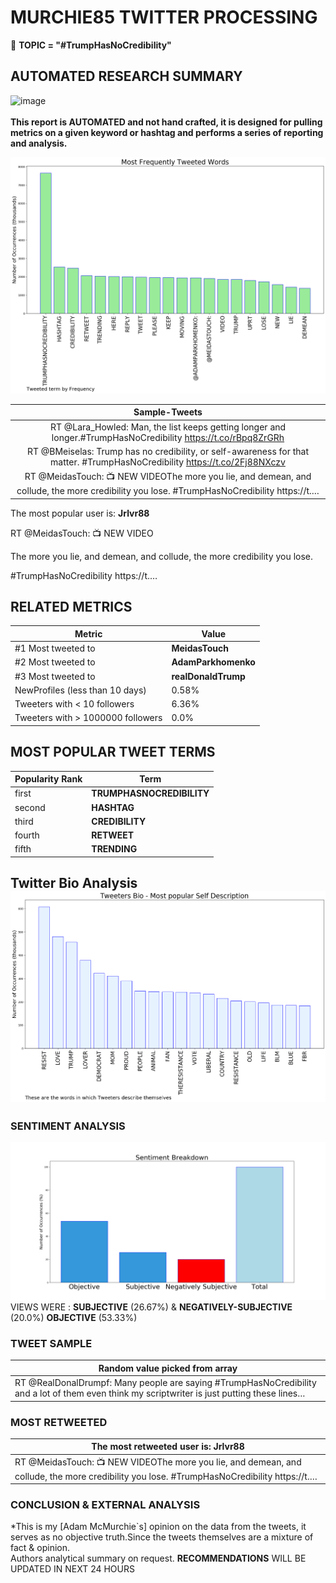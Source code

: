 # MURCHIE85 TWITTER PROCESSING 
&#x1F34E; **TOPIC = "#TrumpHasNoCredibility"**

## AUTOMATED RESEARCH SUMMARY

![image](https://marketingplatform.google.com/about/static/images/gmp/analytics-smb-benefit.jpg)
<br></br>
<b> This report is AUTOMATED and not hand crafted, it is designed for pulling metrics on a given keyword or hashtag and performs a series of reporting and analysis.</b>



![image](TWEETS.png)



|                **Sample-Tweets**        |
| :-------------: |
| RT @Lara_Howled: Man, the list keeps getting longer and longer.#TrumpHasNoCredibility https://t.co/rBpq8ZrGRh |
| RT @BMeiselas: Trump has no credibility, or self-awareness for that matter. #TrumpHasNoCredibility https://t.co/2Fj88NXczv |
| RT @MeidasTouch: 📺 NEW VIDEOThe more you lie, and demean, and collude, the more credibility you lose. #TrumpHasNoCredibility https://t.… |

The most popular user is: **Jrlvr88**
<div class="alert alert-block alert-danger"> RT @MeidasTouch: 📺 NEW VIDEO

The more you lie, and demean, and collude, the more credibility you lose. 

#TrumpHasNoCredibility https://t.…</div>

## RELATED METRICS<br>
| Metric | Value |
| ------------- | ------------- |
| #1 Most tweeted to  | **MeidasTouch** |
| #2 Most tweeted to  | **AdamParkhomenko** |
| #3 Most tweeted to  | **realDonaldTrump** |
| NewProfiles (less than 10 days) | 0.58%  |
| Tweeters with < 10 followers  | 6.36%|
| Tweeters with > 1000000 followers  | 0.0%  |



## MOST POPULAR TWEET TERMS 


| Popularity Rank  | Term |
| ------------- | ------------- |
| first  | **TRUMPHASNOCREDIBILITY**  |
| second  | **HASHTAG**  |
| third  | **CREDIBILITY** |
| fourth  | **RETWEET**  |
| fifth  | **TRENDING**  |


## Twitter Bio Analysis![image](BIO.png)
### SENTIMENT ANALYSIS
![image](sentiment.png)
VIEWS WERE : **SUBJECTIVE**  (26.67%) & **NEGATIVELY-SUBJECTIVE** (20.0%) **OBJECTIVE** (53.33%)

### TWEET SAMPLE 
| Random value picked from array |
| ------------- |
|RT @RealDonalDrumpf: Many people are saying #TrumpHasNoCredibility and a lot of them even think my scriptwriter is just putting these lines… |

### MOST RETWEETED 

| The most retweeted user is: **Jrlvr88**  |
| ------------- |
| RT @MeidasTouch: 📺 NEW VIDEOThe more you lie, and demean, and collude, the more credibility you lose. #TrumpHasNoCredibility https://t.… |

### CONCLUSION & EXTERNAL ANALYSIS

*This is my [Adam McMurchie`s] opinion on the data from the tweets, it serves as no objective truth.Since the tweets themselves are a mixture of fact & opinion.<br>
Authors analytical summary on request.
**RECOMMENDATIONS** WILL BE UPDATED IN NEXT  24 HOURS <br>